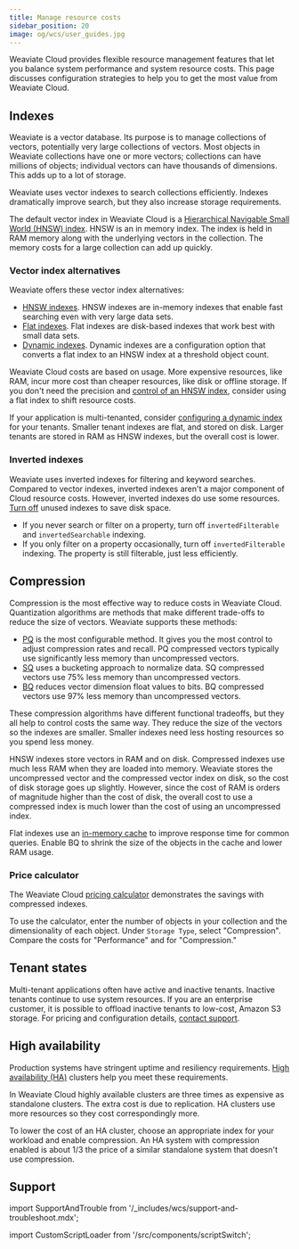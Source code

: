 ```yaml
---
title: Manage resource costs
sidebar_position: 20
image: og/wcs/user_guides.jpg
---
```


Weaviate Cloud provides flexible resource management features that let you balance system performance and system resource costs. This page discusses configuration strategies to help you to get the most value from Weaviate Cloud.

## Indexes

Weaviate is a vector database. Its purpose is to manage collections of vectors, potentially very large collections of vectors. Most objects in Weaviate collections have one or more vectors; collections can have millions of objects; individual vectors can have thousands of dimensions. This adds up to a lot of storage.

Weaviate uses vector indexes to search collections efficiently. Indexes dramatically improve search, but they also increase storage requirements.

The default vector index in Weaviate Cloud is a [Hierarchical Navigable Small World (HNSW) index](/developers/weaviate/concepts/vector-index#hierarchical-navigable-small-world-hnsw-index). HNSW is an in memory index. The index is held in RAM memory along with the underlying vectors in the collection. The memory costs for a large collection can add up quickly.

### Vector index alternatives

Weaviate offers these vector index alternatives:

- [HNSW indexes](/developers/weaviate/starter-guides/managing-resources/indexing#hnsw-indexes). HNSW indexes are in-memory indexes that enable fast searching even with very large data sets.
- [Flat indexes](/developers/weaviate/starter-guides/managing-resources/indexing#flat-indexes). Flat indexes are disk-based indexes that work best with small data sets.
- [Dynamic indexes](/developers/weaviate/starter-guides/managing-resources/indexing#dynamic-indexes). Dynamic indexes are a configuration option that converts a flat index to an HNSW index at a threshold object count.

Weaviate Cloud costs are based on usage. More expensive resources, like RAM, incur more cost than cheaper resources, like disk or offline storage. If you don't need the precision and [control of an HNSW index](/developers/weaviate/config-refs/schema/vector-index#hnsw-indexes), consider using a flat index to shift resource costs.

If your application is multi-tenanted, consider [configuring a dynamic index](/developers/weaviate/manage-data/collections#set-vector-index-type) for your tenants. Smaller tenant indexes are flat, and stored on disk. Larger tenants are stored in RAM as HNSW indexes, but the overall cost is lower.

### Inverted indexes

Weaviate uses inverted indexes for filtering and keyword searches. Compared to vector indexes, inverted indexes aren't a major component of Cloud resource costs. However, inverted indexes do use some resources. [Turn off](/developers/weaviate/manage-data/collections#property-level-settings) unused indexes to save disk space.

- If you never search or filter on a property, turn off `invertedFilterable` and `invertedSearchable` indexing.
- If you only filter on a property occasionally, turn off `invertedFilterable` indexing. The property is still filterable, just less efficiently.

## Compression

Compression is the most effective way to reduce costs in Weaviate Cloud. Quantization algorithms are methods that make different trade-offs to reduce the size of vectors. Weaviate supports these methods:

- [PQ](/developers/weaviate/configuration/compression/pq-compression) is the most configurable method. It gives you the most control to adjust compression rates and recall. PQ compressed vectors typically use significantly less memory than uncompressed vectors.
- [SQ](/developers/weaviate/configuration/compression/sq-compression) uses a bucketing approach to normalize data. SQ compressed vectors use 75% less memory than uncompressed vectors.
- [BQ](/developers/weaviate/configuration/compression/bq-compression) reduces vector dimension float values to bits. BQ compressed vectors use 97% less memory than uncompressed vectors.

These compression algorithms have different functional tradeoffs, but they all help to control costs the same way. They reduce the size of the vectors so the indexes are smaller. Smaller indexes need less hosting resources so you spend less money.

HNSW indexes store vectors in RAM and on disk. Compressed indexes use much less RAM when they are loaded into memory. Weaviate stores the uncompressed vector and the compressed vector index on disk, so the cost of disk storage goes up slightly. However, since the cost of RAM is orders of magnitude higher than the cost of disk, the overall cost to use a compressed index is much lower than the cost of using an uncompressed index.

Flat indexes use an [in-memory cache](/developers/weaviate/config-refs/schema/vector-index#flat-indexes) to improve response time for common queries. Enable BQ to shrink the size of the objects in the cache and lower RAM usage.

### Price calculator

The Weaviate Cloud [pricing calculator](https://weaviate.io/pricing) demonstrates the savings with compressed indexes.

To use the calculator, enter the number of objects in your collection and the dimensionality of each object. Under `Storage Type`, select "Compression". Compare the costs for "Performance" and for "Compression."

## Tenant states

Multi-tenant applications often have active and inactive tenants. Inactive tenants continue to use system resources. If you are an enterprise customer, it is possible to offload inactive tenants to low-cost, Amazon S3 storage. For pricing and configuration details, [contact support](mailto:support@weaviate.io).

## High availability

Production systems have stringent uptime and resiliency requirements. [High availability (HA)](/developers/weaviate/concepts/replication-architecture/motivation#high-availability-redundancy) clusters help you meet these requirements.

In Weaviate Cloud highly available clusters are three times as expensive as standalone clusters. The extra cost is due to replication. HA clusters use more resources so they cost correspondingly more.

To lower the cost of an HA cluster, choose an appropriate index for your workload and enable compression. An HA system with compression enabled is about 1/3 the price of a similar standalone system that doesn't use compression.

## Support

import SupportAndTrouble from '/_includes/wcs/support-and-troubleshoot.mdx';

<SupportAndTrouble />

import CustomScriptLoader from '/src/components/scriptSwitch';

<CustomScriptLoader/>
